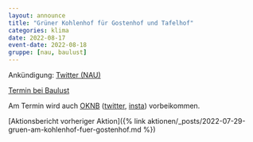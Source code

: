 ```yaml
---
layout: announce
title: "Grüner Kohlenhof für Gostenhof und Tafelhof"
categories: klima
date: 2022-08-17
event-date: 2022-08-18
gruppe: [nau, baulust]
---
```


Ankündigung: [Twitter (NAU)](https://twitter.com/NAutofrei/status/1559777582140346369)

[Termin bei Baulust](https://www.baulust.de/termine/detail/aktion-kohlenhof)

Am Termin wird auch [OKNB](https://ohnekerosinnachberlin.com/suedtour-22/) ([twitter](https://twitter.com/ohnekerosin), [insta](https://www.instagram.com/ohnekerosinnachberlin/)) vorbeikommen.

[Aktionsbericht vorheriger Aktion]({% link aktionen/_posts/2022-07-29-gruen-am-kohlenhof-fuer-gostenhof.md %})
